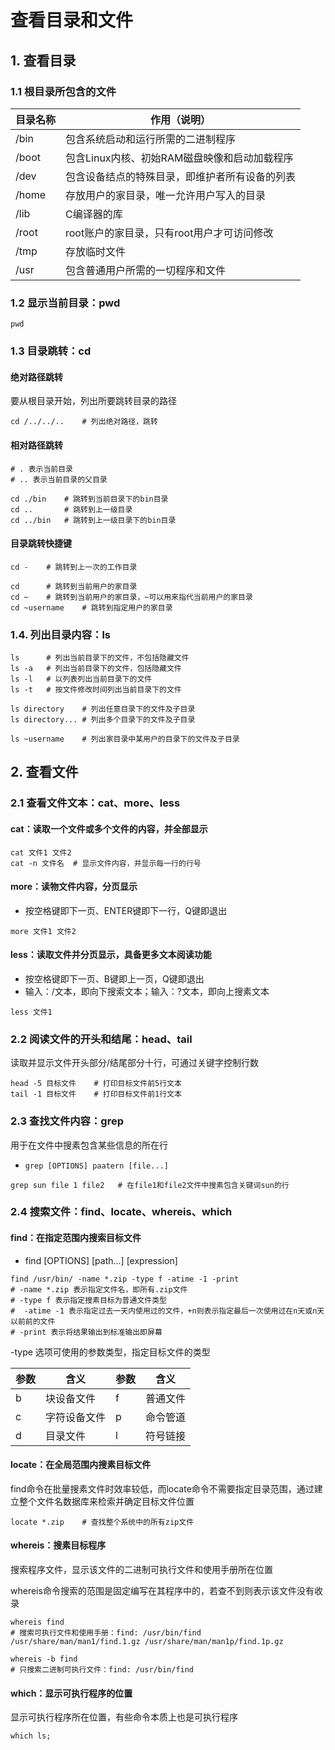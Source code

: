 # 查看目录和文件

## 1. 查看目录

### 1.1 根目录所包含的文件

| 目录名称 | 作用（说明）                                   |
| -------- | ---------------------------------------------- |
| /bin     | 包含系统启动和运行所需的二进制程序             |
| /boot    | 包含Linux内核、初始RAM磁盘映像和启动加载程序   |
| /dev     | 包含设备结点的特殊目录，即维护者所有设备的列表 |
| /home    | 存放用户的家目录，唯一允许用户写入的目录       |
| /lib     | C编译器的库                                    |
| /root    | root账户的家目录，只有root用户才可访问修改     |
| /tmp     | 存放临时文件                                   |
| /usr     | 包含普通用户所需的一切程序和文件               |

### 1.2  显示当前目录：pwd

```shell
pwd
```

### 1.3 目录跳转：cd

####  绝对路径跳转

要从根目录开始，列出所要跳转目录的路径

```shell
cd /../../..	# 列出绝对路径，跳转
```

#### 相对路径跳转

```shell
# . 表示当前目录
# .. 表示当前目录的父目录

cd ./bin	# 跳转到当前目录下的bin目录
cd ..		# 跳转到上一级目录
cd ../bin	# 跳转到上一级目录下的bin目录
```

####  目录跳转快捷键

```shell
cd -	# 跳转到上一次的工作目录

cd		# 跳转到当前用户的家目录
cd ~	# 跳转到当前用户的家目录，~可以用来指代当前用户的家目录
cd ~username	# 跳转到指定用户的家目录
```

### 1.4. 列出目录内容：ls

```shell
ls		# 列出当前目录下的文件，不包括隐藏文件
ls -a	# 列出当前目录下的文件，包括隐藏文件
ls -l	# 以列表列出当前目录下的文件
ls -t 	# 按文件修改时间列出当前目录下的文件

ls directory	# 列出任意目录下的文件及子目录
ls directory... # 列出多个目录下的文件及子目录

ls ~username	# 列出家目录中某用户的目录下的文件及子目录
```

## 2. 查看文件

### 2.1 查看文件文本：cat、more、less

#### cat：读取一个文件或多个文件的内容，并全部显示

```shell
cat 文件1 文件2
cat -n 文件名	# 显示文件内容，并显示每一行的行号
```

#### more：读物文件内容，分页显示

- 按空格键即下一页、ENTER键即下一行，Q键即退出

```shell
more 文件1 文件2
```

#### less：读取文件并分页显示，具备更多文本阅读功能

- 按空格键即下一页、B键即上一页，Q键即退出
- 输入：/文本，即向下搜索文本；输入：?文本，即向上搜素文本

```shell
less 文件1
```

### 2.2 阅读文件的开头和结尾：head、tail

读取并显示文件开头部分/结尾部分十行，可通过关键字控制行数

```shell
head -5 目标文件	# 打印目标文件前5行文本
tail -1 目标文件	# 打印目标文件前1行文本
```

### 2.3 查找文件内容：grep

用于在文件中搜素包含某些信息的所在行

- `grep [OPTIONS] paatern [file...]`

```shell
grep sun file 1 file2	# 在file1和file2文件中搜素包含关键词sun的行
```

### 2.4 搜索文件：find、locate、whereis、which

#### find：在指定范围内搜索目标文件

- find [OPTIONS] [path...]  [expression]

```shell
find /usr/bin/ -name *.zip -type f -atime -1 -print
# -name *.zip 表示指定文件名，即所有.zip文件
# -type f 表示指定搜素目标为普通文件类型
#  -atime -1 表示指定过去一天内使用过的文件，+n则表示指定最后一次使用过在n天或n天以前前的文件
# -print 表示将结果输出到标准输出即屏幕
```

-type 选项可使用的参数类型，指定目标文件的类型

| 参数 | 含义         | 参数 | 含义     |
| ---- | ------------ | ---- | -------- |
| b    | 块设备文件   | f    | 普通文件 |
| c    | 字符设备文件 | p    | 命令管道 |
| d    | 目录文件     | l    | 符号链接 |

#### locate：在全局范围内搜素目标文件

find命令在批量搜素文件时效率较低，而locate命令不需要指定目录范围，通过建立整个文件名数据库来检索并确定目标文件位置

```shell
locate *.zip	# 查找整个系统中的所有zip文件
```

#### whereis：搜素目标程序

搜索程序文件，显示该文件的二进制可执行文件和使用手册所在位置

whereis命令搜索的范围是固定编写在其程序中的，若查不到则表示该文件没有收录

```shell
whereis find	
# 搜索可执行文件和使用手册：find: /usr/bin/find /usr/share/man/man1/find.1.gz /usr/share/man/man1p/find.1p.gz

whereis -b find
# 只搜索二进制可执行文件：find: /usr/bin/find
```

#### which：显示可执行程序的位置

显示可执行程序所在位置，有些命令本质上也是可执行程序

```shell;
which ls;
```


